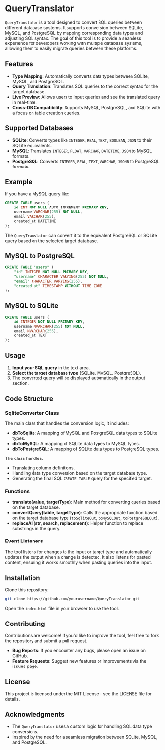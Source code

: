 
# QueryTranslator

`QueryTranslator` is a tool designed to convert SQL queries between different database systems. It supports conversion between SQLite, MySQL, and PostgreSQL by mapping corresponding data types and adjusting SQL syntax. The goal of this tool is to provide a seamless experience for developers working with multiple database systems, allowing them to easily migrate queries between these platforms.

## Features

-   **Type Mapping**: Automatically converts data types between SQLite, MySQL, and PostgreSQL.
-   **Query Translation**: Translates SQL queries to the correct syntax for the target database.
-   **Live Preview**: Allows users to input queries and see the translated query in real-time.
-   **Cross-DB Compatibility**: Supports MySQL, PostgreSQL, and SQLite with a focus on table creation queries.

## Supported Databases

-   **SQLite**: Converts types like `INTEGER`, `REAL`, `TEXT`, `BOOLEAN`, `JSON` to their SQLite equivalents.
-   **MySQL**: Translates `INTEGER`, `FLOAT`, `VARCHAR`, `DATETIME`, `JSON` to MySQL formats.
-   **PostgreSQL**: Converts `INTEGER`, `REAL`, `TEXT`, `VARCHAR`, `JSONB` to PostgreSQL formats.

## Example

If you have a MySQL query like:

```sql
CREATE TABLE users (
    id INT NOT NULL AUTO_INCREMENT PRIMARY KEY,
    username VARCHAR(255) NOT NULL,
    email VARCHAR(255),
    created_at DATETIME
);
```

The `QueryTranslator` can convert it to the equivalent PostgreSQL or SQLite query based on the selected target database.

## MySQL to PostgreSQL

```sql
CREATE TABLE "users" (
    "id" INTEGER NOT NULL PRIMARY KEY,
    "username" CHARACTER VARYING(255) NOT NULL,
    "email" CHARACTER VARYING(255),
    "created_at" TIMESTAMP WITHOUT TIME ZONE
);
```

## MySQL to SQLite

```sql
CREATE TABLE users (
    id INTEGER NOT NULL PRIMARY KEY,
    username NVARCHAR(255) NOT NULL,
    email NVARCHAR(255),
    created_at TEXT
);
```

## Usage

1.  **Input your SQL query** in the text area.
2.  **Select the target database type** (SQLite, MySQL, PostgreSQL).
3.  The converted query will be displayed automatically in the output section.

## Code Structure

### SqliteConverter Class

The main class that handles the conversion logic, it includes:

-   **dbToSqlite**: A mapping of MySQL and PostgreSQL data types to SQLite types.
-   **dbToMySQL**: A mapping of SQLite data types to MySQL types.
-   **dbToPostgreSQL**: A mapping of SQLite data types to PostgreSQL types.

The class handles:

-   Translating column definitions.
-   Handling data type conversion based on the target database type.
-   Generating the final SQL `CREATE TABLE` query for the specified target.

### Functions

-   **translate(value, targetType)**: Main method for converting queries based on the target database.
-   **convertQuery(table, targetType)**: Calls the appropriate function based on the target database type (`toSqliteOut`, `toMySQLOut`, `toPostgreSQLOut`).
-   **replaceAll(str, search, replacement)**: Helper function to replace substrings in the query.

### Event Listeners

The tool listens for changes to the input or target type and automatically updates the output when a change is detected. It also listens for pasted content, ensuring it works smoothly when pasting queries into the input.

## Installation

Clone this repository:

```bash
git clone https://github.com/yourusername/QueryTranslator.git
```

Open the `index.html` file in your browser to use the tool.

## Contributing

Contributions are welcome! If you'd like to improve the tool, feel free to fork the repository and submit a pull request.

-   **Bug Reports**: If you encounter any bugs, please open an issue on GitHub.
-   **Feature Requests**: Suggest new features or improvements via the issues page.

## License

This project is licensed under the MIT License - see the LICENSE file for details.

## Acknowledgments

-   The `QueryTranslator` uses a custom logic for handling SQL data type conversions.
-   Inspired by the need for a seamless migration between SQLite, MySQL, and PostgreSQL.

